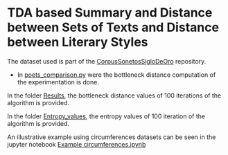 # TDA based Summary and Distance between Sets of Texts and Distance between Literary Styles

The dataset used is part of the [CorpusSonetosSigloDeOro](https://github.com/bncolorado/CorpusSonetosSigloDeOro) repository.

* In [poets_comparison.py](https://github.com/Cimagroup/Towards-a-Philological-Metric-Through-a-TDA-Approach/blob/master/poets_comparison.py) were the bottleneck distance computation of the experimentation is done.

In the folder [Results](https://github.com/Cimagroup/Towards-a-Philological-Metric-Through-a-TDA-Approach/tree/master/Results), the bottleneck distance values of 100 iterations of the algorithm is provided.

In the folder [Entropy_values](https://github.com/Cimagroup/Towards-a-Philological-Metric-Through-a-TDA-Approach/tree/master/Entropy_values), the entropy values of 100 iteration of the algorithm is provided.

An illustrative example using circumferences datasets can be seen in the jupyter notebook [Example circumferences.ipynb](https://github.com/Cimagroup/Towards-a-Philological-Metric-Through-a-TDA-Approach/blob/master/Example%20circumferences.ipynb)

